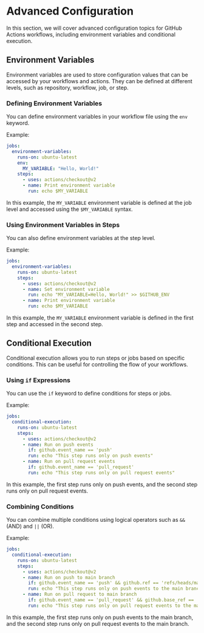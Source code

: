 # Advanced Configuration

In this section, we will cover advanced configuration topics for GitHub Actions workflows, including environment variables and conditional execution.

## Environment Variables

Environment variables are used to store configuration values that can be accessed by your workflows and actions. They can be defined at different levels, such as repository, workflow, job, or step.

### Defining Environment Variables

You can define environment variables in your workflow file using the `env` keyword.

Example:

```yaml
jobs:
  environment-variables:
    runs-on: ubuntu-latest
    env:
      MY_VARIABLE: "Hello, World!"
    steps:
      - uses: actions/checkout@v2
      - name: Print environment variable
        run: echo $MY_VARIABLE
```

In this example, the `MY_VARIABLE` environment variable is defined at the job level and accessed using the `$MY_VARIABLE` syntax.

### Using Environment Variables in Steps

You can also define environment variables at the step level.

Example:

```yaml
jobs:
  environment-variables:
    runs-on: ubuntu-latest
    steps:
      - uses: actions/checkout@v2
      - name: Set environment variable
        run: echo "MY_VARIABLE=Hello, World!" >> $GITHUB_ENV
      - name: Print environment variable
        run: echo $MY_VARIABLE
```

In this example, the `MY_VARIABLE` environment variable is defined in the first step and accessed in the second step.

## Conditional Execution

Conditional execution allows you to run steps or jobs based on specific conditions. This can be useful for controlling the flow of your workflows.

### Using `if` Expressions

You can use the `if` keyword to define conditions for steps or jobs.

Example:

```yaml
jobs:
  conditional-execution:
    runs-on: ubuntu-latest
    steps:
      - uses: actions/checkout@v2
      - name: Run on push events
        if: github.event_name == 'push'
        run: echo "This step runs only on push events"
      - name: Run on pull request events
        if: github.event_name == 'pull_request'
        run: echo "This step runs only on pull request events"
```

In this example, the first step runs only on push events, and the second step runs only on pull request events.

### Combining Conditions

You can combine multiple conditions using logical operators such as `&&` (AND) and `||` (OR).

Example:

```yaml
jobs:
  conditional-execution:
    runs-on: ubuntu-latest
    steps:
      - uses: actions/checkout@v2
      - name: Run on push to main branch
        if: github.event_name == 'push' && github.ref == 'refs/heads/main'
        run: echo "This step runs only on push events to the main branch"
      - name: Run on pull request to main branch
        if: github.event_name == 'pull_request' && github.base_ref == 'main'
        run: echo "This step runs only on pull request events to the main branch"
```

In this example, the first step runs only on push events to the main branch, and the second step runs only on pull request events to the main branch.
